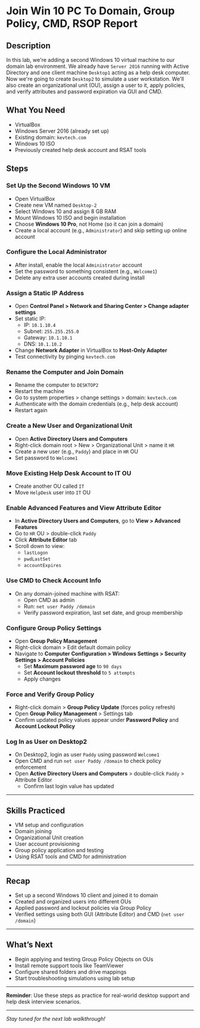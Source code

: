 # Join Win 10 PC To Domain, Group Policy, CMD, RSOP Report

## Description

In this lab, we're adding a second Windows 10 virtual machine to our domain lab environment. We already have `Server 2016` running with Active Directory and one client machine `Desktop1` acting as a help desk computer. Now we're going to create `Desktop2` to simulate a user workstation. We'll also create an organizational unit (OU), assign a user to it, apply policies, and verify attributes and password expiration via GUI and CMD.

## What You Need

- VirtualBox
- Windows Server 2016 (already set up)
- Existing domain: `kevtech.com`
- Windows 10 ISO
- Previously created help desk account and RSAT tools

## Steps

### Set Up the Second Windows 10 VM

- Open VirtualBox  
- Create new VM named `Desktop-2`
- Select Windows 10 and assign 8 GB RAM  
- Mount Windows 10 ISO and begin installation  
- Choose **Windows 10 Pro**, not Home (so it can join a domain)  
- Create a local account (e.g., `Administrator`) and skip setting up online account  

### Configure the Local Administrator

- After install, enable the local `Administrator` account  
- Set the password to something consistent (e.g., `Welcome1`)  
- Delete any extra user accounts created during install  

### Assign a Static IP Address

- Open **Control Panel > Network and Sharing Center > Change adapter settings**  
- Set static IP:  
  - IP: `10.1.10.4`  
  - Subnet: `255.255.255.0`  
  - Gateway: `10.1.10.1`  
  - DNS: `10.1.10.2`  
- Change **Network Adapter** in VirtualBox to **Host-Only Adapter**  
- Test connectivity by pinging `kevtech.com`  

### Rename the Computer and Join Domain

- Rename the computer to `DESKTOP2`  
- Restart the machine  
- Go to system properties > change settings > domain: `kevtech.com`  
- Authenticate with the domain credentials (e.g., help desk account)  
- Restart again  

### Create a New User and Organizational Unit

- Open **Active Directory Users and Computers**  
- Right-click domain root > New > Organizational Unit > name it `HR`  
- Create a new user (e.g., `Paddy`) and place in `HR` OU  
- Set password to `Welcome1`  

### Move Existing Help Desk Account to IT OU

- Create another OU called `IT`  
- Move `HelpDesk` user into `IT` OU  

### Enable Advanced Features and View Attribute Editor

- In **Active Directory Users and Computers**, go to **View > Advanced Features**  
- Go to `HR` OU > double-click `Paddy`  
- Click **Attribute Editor** tab  
- Scroll down to view:  
  - `lastLogon`  
  - `pwdLastSet`  
  - `accountExpires`  

### Use CMD to Check Account Info

- On any domain-joined machine with RSAT:  
  - Open CMD as admin  
  - Run: `net user Paddy /domain`  
  - Verify password expiration, last set date, and group membership  

### Configure Group Policy Settings

- Open **Group Policy Management**  
- Right-click domain > Edit default domain policy  
- Navigate to **Computer Configuration > Windows Settings > Security Settings > Account Policies**  
  - Set **Maximum password age** to `90 days`  
  - Set **Account lockout threshold** to `5 attempts`  
  - Apply changes  

### Force and Verify Group Policy

- Right-click domain > **Group Policy Update** (forces policy refresh)  
- Open **Group Policy Management** > Settings tab  
- Confirm updated policy values appear under **Password Policy** and **Account Lockout Policy**  

### Log In as User on Desktop2

- On Desktop2, login as user `Paddy` using password `Welcome1`  
- Open CMD and run `net user Paddy /domain` to check policy enforcement  
- Open **Active Directory Users and Computers** > double-click `Paddy` > Attribute Editor  
  - Confirm last login value has updated  

---

## Skills Practiced

- VM setup and configuration  
- Domain joining  
- Organizational Unit creation  
- User account provisioning  
- Group policy application and testing  
- Using RSAT tools and CMD for administration  

---

## Recap

- Set up a second Windows 10 client and joined it to domain  
- Created and organized users into different OUs  
- Applied password and lockout policies via Group Policy  
- Verified settings using both GUI (Attribute Editor) and CMD (`net user /domain`)  

---

## What’s Next

- Begin applying and testing Group Policy Objects on OUs  
- Install remote support tools like TeamViewer  
- Configure shared folders and drive mappings  
- Start troubleshooting simulations using lab setup  

---

**Reminder**: Use these steps as practice for real-world desktop support and help desk interview scenarios.

---

*Stay tuned for the next lab walkthrough!*
